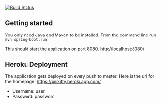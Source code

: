 [![Build Status](https://drone.io/github.com/selkhateeb/unikitty/status.png)](https://drone.io/github.com/selkhateeb/unikitty/latest)

## Getting started
You only need Java and Maven to be installed.
From the command line run
`mvn spring-boot:run`

This should start the application on port 8080. http://localhost:8080/

## Heroku Deployment
The application gets deployed on every push to master.
Here is the url for the homepage: https://unikitty.herokuapp.com/

- Username: user
- Password: password
